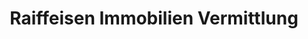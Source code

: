 ---
title: "Raiffeisen Immobilien Vermittlung"
url: /mistelbach/raiffeisen-immobilien-vermittlung/
shop: Immobilien
---
